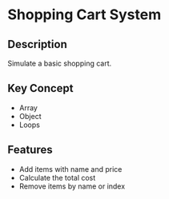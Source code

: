 # Shopping Cart System

## Description
Simulate a basic shopping cart.

## Key Concept
- Array
- Object
- Loops

## Features
- Add items with name and price
- Calculate the total cost
- Remove items by name or index
